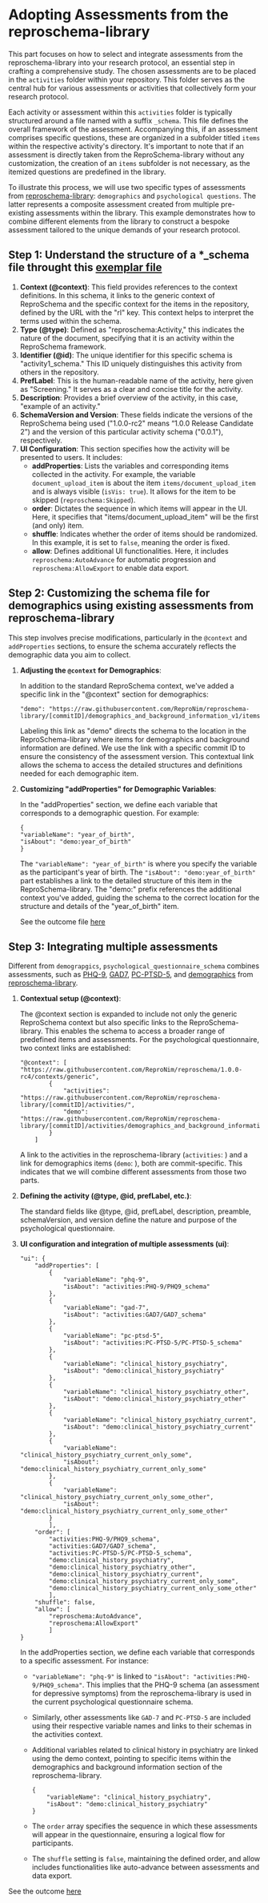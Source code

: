 # Adopting Assessments from the reproschema-library

This part focuses on how to select and integrate assessments from the reproschema-library into your research protocol, an essential step in crafting a comprehensive study. The chosen assessments are to be placed in the `activities` folder within your repository. This folder serves as the central hub for various assessments or activities that collectively form your research protocol.

Each activity or assessment within this `activities` folder is typically structured around a file named with a suffix `_schema`. This file defines the overall framework of the assessment. Accompanying this, if an assessment comprises specific questions, these are organized in a subfolder titled `items` within the respective activity's directory. It's important to note that if an assessment is directly taken from the ReproSchema-library without any customization, the creation of an `items` subfolder is not necessary, as the itemized questions are predefined in the library.

To illustrate this process, we will use two specific types of assessments from [reproschema-library](https://github.com/ReproNim/reproschema-library): `demographics` and `psychological questions`. The latter represents a composite assessment created from multiple pre-existing assessments within the library. This example demonstrates how to combine different elements from the library to construct a bespoke assessment tailored to the unique demands of your research protocol.

## Step 1: Understand the structure of a *_schema file throught this [exemplar file](https://github.com/ReproNim/reproschema-protocol-cookiecutter/blob/main/%7B%7Bcookiecutter.protocol_name%7D%7D/activities/Activity1/activity1_schema)

1. **Context (@context)**: This field provides references to the context definitions. In this schema, it links to the generic context of ReproSchema and the specific context for the items in the repository, defined by the URL with the "rl" key. This context helps to interpret the terms used within the schema.
2. **Type (@type)**: Defined as "reproschema:Activity," this indicates the nature of the document, specifying that it is an activity within the ReproSchema framework.
3. **Identifier (@id)**: The unique identifier for this specific schema is "activity1_schema." This ID uniquely distinguishes this activity from others in the repository.
4. **PrefLabel**: This is the human-readable name of the activity, here given as "Screening." It serves as a clear and concise title for the activity.
5. **Description**: Provides a brief overview of the activity, in this case, "example of an activity."
6. **SchemaVersion and Version**: These fields indicate the versions of the ReproSchema being used ("1.0.0-rc2" means “1.0.0 Release Candidate 2”) and the version of this particular activity schema ("0.0.1"), respectively.
7. **UI Configuration**: This section specifies how the activity will be presented to users. It includes:
    - **addProperties**: Lists the variables and corresponding items collected in the activity. For example, the variable `document_upload_item` is about the item `items/document_upload_item` and is always visible (`isVis: true`). It allows for the item to be skipped (`reproschema:Skipped`).
    - **order**: Dictates the sequence in which items will appear in the UI. Here, it specifies that "items/document_upload_item" will be the first (and only) item.
    - **shuffle**: Indicates whether the order of items should be randomized. In this example, it is set to `false`, meaning the order is fixed.
    - **allow**: Defines additional UI functionalities. Here, it includes `reproschema:AutoAdvance` for automatic progression and `reproschema:AllowExport` to enable data export.

## Step 2: Customizing the schema file for demographics using existing assessments from reproschema-library

This step involves precise modifications, particularly in the `@context` and `addProperties` sections, to ensure the schema accurately reflects the demographic data you aim to collect.

1. **Adjusting the `@context` for Demographics**:

    In addition to the standard ReproSchema context, we've added a specific link in the "@context" section for demographics:

    ```
    "demo": "https://raw.githubusercontent.com/ReproNim/reproschema-library/[commitID]/demographics_and_background_information_v1/items/"
    ```

    Labeling this link as "demo" directs the schema to the location in the ReproSchema-library where items for demographics and background information are defined. We use the link with a specific commit ID to ensure the consistency of the assessment version. This contextual link allows the schema to access the detailed structures and definitions needed for each demographic item.

2. **Customizing "addProperties" for Demographic Variables**:

    In the "addProperties" section, we define each variable that corresponds to a demographic question. For example:

    ```
    {
    "variableName": "year_of_birth",
    "isAbout": "demo:year_of_birth"
    }
    ```

    The `"variableName": "year_of_birth"` is where you specify the variable as the participant's year of birth.
    The `"isAbout": "demo:year_of_birth"` part establishes a link to the detailed structure of this item in the ReproSchema-library. The "demo:" prefix references the additional context you've added, guiding the schema to the correct location for the structure and details of the "year_of_birth" item.

    See the outcome file [here](https://github.com/ReproNim/reproschema-demo-protocol/blob/main/activities/1_demographics/demographics_schema)

## Step 3: Integrating multiple assessments

Different from `demograpgics`, `psychological_questionnaire_schema` combines assessments, such as [PHQ-9](https://github.com/ReproNim/reproschema-library/tree/master/activities/PHQ-9), [GAD7](https://github.com/ReproNim/reproschema-library/tree/master/activities/GAD7), [PC-PTSD-5](https://github.com/ReproNim/reproschema-library/tree/master/activities/PC-PTSD-5), and [demographics](https://github.com/ReproNim/reproschema-library/tree/master/activities/demographics_and_background_information_v1/items) from [reproschema-library](https://github.com/ReproNim/reproschema-library).

1. **Contextual setup (@context)**:

    The @context section is expanded to include not only the generic ReproSchema context but also specific links to the ReproSchema-library. This enables the schema to access a broader range of predefined items and assessments. For the psychological questionnaire, two context links are established:

    ```
    "@context": [
    "https://raw.githubusercontent.com/ReproNim/reproschema/1.0.0-rc4/contexts/generic",
            {
                "activities": "https://raw.githubusercontent.com/ReproNim/reproschema-library/[commitID]/activities/",
                "demo": "https://raw.githubusercontent.com/ReproNim/reproschema-library/[commitID]/activities/demographics_and_background_information_v1/items/"
            }
        ]
    ```

    A link to the activities in the reproschema-library (`activities`: ) and a link for demographics items (`demo`: ), both are commit-specific. This indicates that we will combine different assessments from those two parts.

2. **Defining the activity (@type, @id, prefLabel, etc.)**:

    The standard fields like @type, @id, prefLabel, description, preamble, schemaVersion, and version define the nature and purpose of the psychological questionnaire.

3. **UI configuration and integration of multiple assessments (ui)**:

    ```
    "ui": {
        "addProperties": [
            {
                "variableName": "phq-9",
                "isAbout": "activities:PHQ-9/PHQ9_schema"
            },
            {
                "variableName": "gad-7",
                "isAbout": "activities:GAD7/GAD7_schema"
            },
            {
                "variableName": "pc-ptsd-5",
                "isAbout": "activities:PC-PTSD-5/PC-PTSD-5_schema"
            },
            {
                "variableName": "clinical_history_psychiatry",
                "isAbout": "demo:clinical_history_psychiatry"
            },
            {
                "variableName": "clinical_history_psychiatry_other",
                "isAbout": "demo:clinical_history_psychiatry_other"
            },
            {
                "variableName": "clinical_history_psychiatry_current",
                "isAbout": "demo:clinical_history_psychiatry_current"
            },
            {
                "variableName": "clinical_history_psychiatry_current_only_some",
                "isAbout": "demo:clinical_history_psychiatry_current_only_some"
            },
            {
                "variableName": "clinical_history_psychiatry_current_only_some_other",
                "isAbout": "demo:clinical_history_psychiatry_current_only_some_other"
            }
            ],
        "order": [
            "activities:PHQ-9/PHQ9_schema",
            "activities:GAD7/GAD7_schema",
            "activities:PC-PTSD-5/PC-PTSD-5_schema",
            "demo:clinical_history_psychiatry",
            "demo:clinical_history_psychiatry_other",
            "demo:clinical_history_psychiatry_current",
            "demo:clinical_history_psychiatry_current_only_some",
            "demo:clinical_history_psychiatry_current_only_some_other"
            ],
        "shuffle": false,
        "allow": [
            "reproschema:AutoAdvance",
            "reproschema:AllowExport"
            ]
    }
    ```

    In the addProperties section, we define each variable that corresponds to a specific assessment. For instance:
    - `"variableName": "phq-9"` is linked to `"isAbout": "activities:PHQ-9/PHQ9_schema"`. This implies that the PHQ-9 schema (an assessment for depressive symptoms) from the reproschema-library is used in the current psychological questionnaire schema.
    - Similarly, other assessments like `GAD-7` and `PC-PTSD-5` are included using their respective variable names and links to their schemas in the activities context.
    - Additional variables related to clinical history in psychiatry are linked using the demo context, pointing to specific items within the demographics and background information section of the reproschema-library.

        ```
        {
            "variableName": "clinical_history_psychiatry",
            "isAbout": "demo:clinical_history_psychiatry"
        }
        ```

    - The `order` array specifies the sequence in which these assessments will appear in the questionnaire, ensuring a logical flow for participants.
    - The `shuffle` setting is `false`, maintaining the defined order, and allow includes functionalities like auto-advance between assessments and data export.

See the outcome [here](https://github.com/ReproNim/reproschema-demo-protocol/blob/main/activities/2_psychological/psychological_questionnaire_schema)
